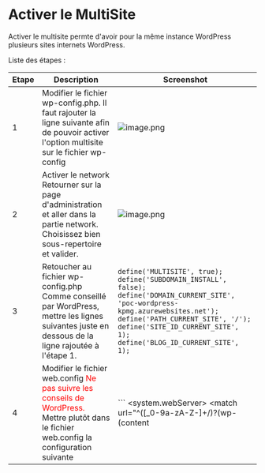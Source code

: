 # Activer le MultiSite

Activer le multisite permte d'avoir pour la même instance WordPress plusieurs sites internets WordPress.

Liste des étapes : 


|Etape| Description | Screenshot |
|--|--|--|
| 1 | Modifier le fichier wp-config.php. Il faut rajouter la ligne suivante afin de pouvoir activer l'option multisite sur le fichier wp-config | ![image.png](/.attachments/image-371d9085-8235-45fb-9305-f942d12e8695.png) |
| 2 | Activer le network Retourner sur la page d'administration et aller dans la partie network. Choisissez bien sous-repertoire et valider.| ![image.png](/.attachments/image-a27b3be9-7f51-4d63-bbe4-895e3ef4e23f.png) |
| 3 | Retoucher au fichier wp-config.php Comme conseillé par WordPress, mettre les lignes suivantes juste en dessous de la ligne rajoutée à l'étape 1. | ``` define('MULTISITE', true); define('SUBDOMAIN_INSTALL', false); define('DOMAIN_CURRENT_SITE', 'poc-wordpress-kpmg.azurewebsites.net'); define('PATH_CURRENT_SITE', '/'); define('SITE_ID_CURRENT_SITE', 1); define('BLOG_ID_CURRENT_SITE', 1); ``` |
| 4 | Modifier le fichier web.config <font color="red">Ne pas suivre les conseils de WordPress.</font><br/> Mettre plutôt dans le fichier web.config la configuration suivante  | ``` <?xml version="1.0" encoding="UTF-8"?> <configuration>     <system.webServer>         <rewrite>             <rules>                 <rule name="WordPress Rule 1 Identical" stopProcessing="true">                     <match url="^index\.php$" ignoreCase="false" />                     <action type="None" />                 </rule>                  <rule name="WordPress Rule 3 Identical" stopProcessing="true">                     <match url="^([_0-9a-zA-Z-]+/)?wp-admin$" ignoreCase="false" />                    <action type="Redirect" url="{R:1}wp-admin/" redirectType="Permanent" />                </rule>                <rule name="WordPress Rule 4 Identical" stopProcessing="true">                    <match url="^" ignoreCase="false" />                    <conditions logicalGrouping="MatchAny">                        <add input="{REQUEST_FILENAME}" matchType="IsFile" ignoreCase="false" />                        <add input="{REQUEST_FILENAME}" matchType="IsDirectory" ignoreCase="false" />                    </conditions>                    <action type="None" />                </rule>                <rule name="WordPress Rule 5 R2" stopProcessing="true">                    <match url="^([_0-9a-zA-Z-]+/)?(wp-(content|admin|includes).*)" ignoreCase="false" />                  <action type="Rewrite" url="{R:2}" /></rule><rule name="WordPress Rule 6 Shorter" stopProcessing="true">                    <match url="^([_0-9a-zA-Z-]+/)?.*\.php)$" ignoreCase="false" />                    <action type="Rewrite" url="{R:2}" /></rule><rule name="WordPress Rule 7 Identical" stopProcessing="true"><match url="." ignoreCase="false" />                    <action type="Rewrite" url="index.php" /></rule></rules></rewrite></system.webServer></configuration>``` |

